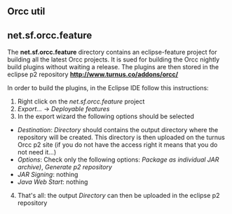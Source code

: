 ## Orcc util

## net.sf.orcc.feature
The **net.sf.orcc.feature** directory contains an eclipse-feature project for building all the latest Orcc projects. It is sued for building the Orcc nightly build plugins without waiting a release. The plugins are then stored in the eclipse p2 repository **http://www.turnus.co/addons/orcc/**

In order to build the plugins, in the Eclipse IDE follow this instructions:

1. Right click on the *net.sf.orcc.feature* project
2. *Export...* -> *Deployable features*
3. In the export wizard the following options should be selected
 - *Destination*: *Directory* should contains the output directory where the repository will be created. This directory is then uploaded on the turnus Orcc p2 site (if you do not have the access right it means that you do not need it...)
 - *Options*: Check only the following options: *Package as individual JAR archive)*, *Generate p2 repository*
 - *JAR Signing*: nothing
 - *Java Web Start*: nothing
4. That's all: the output *Directory* can then be uploaded in the eclipse p2 repository
